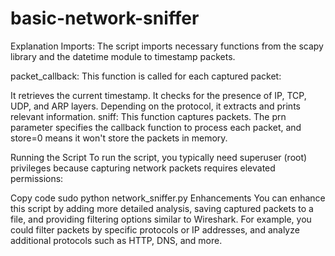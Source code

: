 # basic-network-sniffer

Explanation
Imports: The script imports necessary functions from the scapy library and the datetime module to timestamp packets.

packet_callback: This function is called for each captured packet:

It retrieves the current timestamp.
It checks for the presence of IP, TCP, UDP, and ARP layers.
Depending on the protocol, it extracts and prints relevant information.
sniff: This function captures packets. The prn parameter specifies the callback function to process each packet, and store=0 means it won't store the packets in memory.

Running the Script
To run the script, you typically need superuser (root) privileges because capturing network packets requires elevated permissions:


Copy code
sudo python network_sniffer.py
Enhancements
You can enhance this script by adding more detailed analysis, saving captured packets to a file, and providing filtering options similar to Wireshark. For example, you could filter packets by specific protocols or IP addresses, and analyze additional protocols such as HTTP, DNS, and more.
